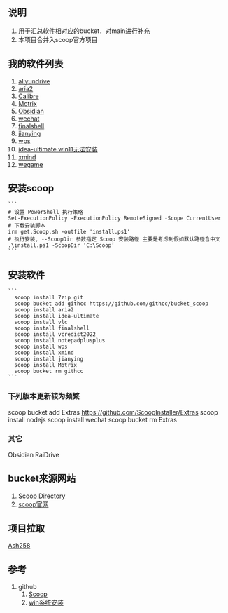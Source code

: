 ## 说明
1. 用于汇总软件相对应的bucket，对main进行补充
2. 本项目合并入scoop官方项目

## 我的软件列表
1. [aliyundrive](https://github.com/akirco/aki-apps)
2. [aria2](https://github.com/akirco/aki-apps)
3. [Calibre](https://github.com/ScoopInstaller/Extras)
4. [Motrix](https://github.com/ScoopInstaller/Extras)
5. [Obsidian](https://github.com/ScoopInstaller/Extras)
6. [wechat](https://github.com/ScoopInstaller/Extras)
7. [finalshell](https://github.com/ViCrack/scoop-bucket)
8. [jianying](https://github.com/magicedy/scoop-bucket-m)
9. [wps](https://github.com/WinApps-share/WinApps-bucket)
10. [idea-ultimate win11无法安装](https://github.com/ScoopInstaller/Extras)
11. [xmind](https://github.com/wholegale39/onetab)
12. [wegame](https://github.com/akirco/aki-apps)

## 安装scoop
    ```
    # 设置 PowerShell 执行策略
    Set-ExecutionPolicy -ExecutionPolicy RemoteSigned -Scope CurrentUser
    # 下载安装脚本
    irm get.Scoop.sh -outfile 'install.ps1'
    # 执行安装, --ScoopDir 参数指定 Scoop 安装路径 主要是考虑到假如默认路径含中文
    .\install.ps1 -ScoopDir 'C:\Scoop'
    ```

## 安装软件
    ```
      scoop install 7zip git
      scoop bucket add githcc https://github.com/githcc/bucket_scoop
      scoop install aria2
      scoop install idea-ultimate
      scoop install vlc
      scoop install finalshell  
      scoop install vcredist2022
      scoop install notepadplusplus
      scoop install wps
      scoop install xmind
      scoop install jianying
      scoop install Motrix
      scoop bucket rm githcc
    ```
### 下列版本更新较为频繁
scoop bucket add Extras https://github.com/ScoopInstaller/Extras
scoop install nodejs
scoop install wechat
scoop bucket rm Extras

### 其它
Obsidian RaiDrive 

## bucket来源网站
1.  [Scoop Directory](https://rasa.github.io/scoop-directory/search)
2.  [scoop官网](https://Scoop.sh/)

## 项目拉取
[Ash258](https://github.com/Ash258/GenericBucket)

## 参考
1. github
   1. [Scoop](https://github.com/githcc/knowledge_self/blob/main/%E8%BD%AF%E4%BB%B6/%E4%BD%BF%E7%94%A8/Scoop.md)
   2. [win系统安装](https://github.com/githcc/knowledge_self/blob/main/%E7%B3%BB%E7%BB%9F/%E5%AE%89%E8%A3%85/win.md)